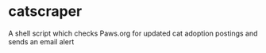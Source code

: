 # catscraper
A shell script which checks Paws.org for updated cat adoption postings and sends an email alert
